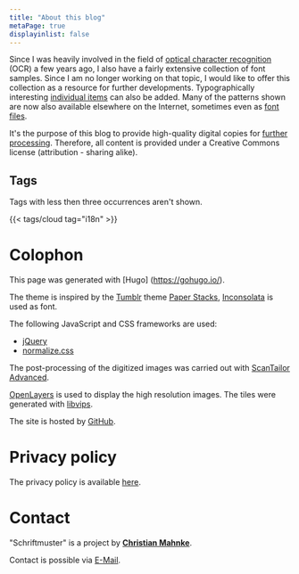 ```yaml
---
title: "About this blog"
metaPage: true
displayinlist: false
---
```


Since I was heavily involved in the field of [optical character recognition](https://en.wikipedia.org/wiki/Optical_character_recognition) (OCR) a few years ago, I also have a fairly extensive collection of font samples. Since I am no longer working on that topic, I would like to offer this collection as a resource for further developments. Typographically interesting [individual items](/en/tags/singlefind) can also be added. Many of the patterns shown are now also available elsewhere on the Internet, sometimes even as [font files](http://www.steffmann.de/wordpress/test-2/).

It's the purpose of this blog to provide high-quality digital copies for [further processing](/reuse/). Therefore, all content is provided under a Creative Commons license (attribution - sharing alike).

## Tags

Tags with less then three occurrences aren't shown.

{{< tags/cloud tag="i18n" >}}

# Colophon

This page was generated with [Hugo] (https://gohugo.io/).

The theme is inspired by the [Tumblr](https://www.tumblr.com/) theme [Paper Stacks](https://www.tumblr.com/theme/36202), [Inconsolata](https://github.com/googlefonts/inconsolata) is used as font.

The following JavaScript and CSS frameworks are used:
* [jQuery](https://jquery.com/)
* [normalize.css](https://necolas.github.io/normalize.css/)

The post-processing of the digitized images was carried out with [ScanTailor Advanced](https://github.com/4lex4/scantailor-advanced).

[OpenLayers](https://openlayers.org/) is used to display the high resolution images. The tiles were generated with [libvips](https://libvips.github.io/libvips/).

The site is hosted by [GitHub](https://github.com/).

# Privacy policy

The privacy policy is available [here](/privacy).

# Contact

"Schriftmuster" is a project by **[Christian Mahnke](https://christianmahnke.de/)**.

Contact is possible via [E-Mail](mailto:schriftmuster@projektemacher.org).
